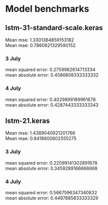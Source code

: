 # Model benchmarks

## lstm-31-standard-scale.keras

Mean mse: 1.3301364859153182\
Mean mae: 0.7860621329590152

### 3 July

mean squared error: 0.2759982614713334\
mean absolute error: 0.4586808333333332

### 4 July

mean squared error: 0.4029899189961678\
mean absolute error: 0.4287443333333343

## lstm-21.keras

Mean mse: 1.4389040921201766\
Mean mae: 0.8418800602555275

### 3 July

mean squared error: 0.22099141302891678\
mean absolute error: 0.3459289166666668

### 4 July

mean squared error: 0.5667596347340832\
mean absolute error: 0.4497885833333329